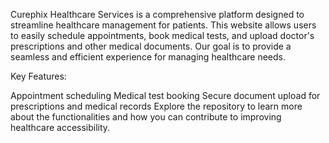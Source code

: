 Curephix Healthcare Services is a comprehensive platform designed to streamline healthcare management for patients. This website allows users to easily schedule appointments, book medical tests, and upload doctor's prescriptions and other medical documents. Our goal is to provide a seamless and efficient experience for managing healthcare needs.

Key Features:

Appointment scheduling
Medical test booking
Secure document upload for prescriptions and medical records
Explore the repository to learn more about the functionalities and how you can contribute to improving healthcare accessibility.
